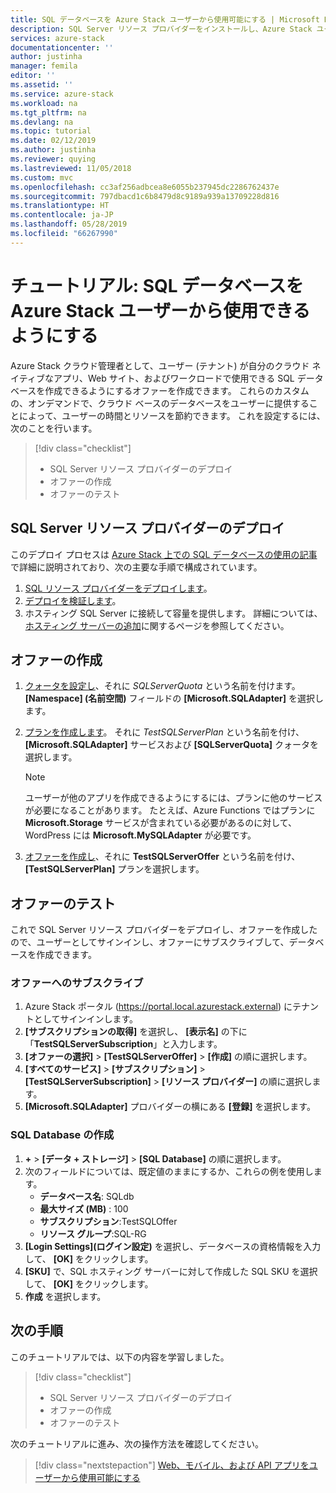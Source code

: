 ```yaml
---
title: SQL データベースを Azure Stack ユーザーから使用可能にする | Microsoft Docs
description: SQL Server リソース プロバイダーをインストールし、Azure Stack ユーザーが SQL データベースを作成できるようにするオファーを作成するためのチュートリアル。
services: azure-stack
documentationcenter: ''
author: justinha
manager: femila
editor: ''
ms.assetid: ''
ms.service: azure-stack
ms.workload: na
ms.tgt_pltfrm: na
ms.devlang: na
ms.topic: tutorial
ms.date: 02/12/2019
ms.author: justinha
ms.reviewer: quying
ms.lastreviewed: 11/05/2018
ms.custom: mvc
ms.openlocfilehash: cc3af256adbcea8e6055b237945dc2286762437e
ms.sourcegitcommit: 797dbacd1c6b8479d8c9189a939a13709228d816
ms.translationtype: HT
ms.contentlocale: ja-JP
ms.lasthandoff: 05/28/2019
ms.locfileid: "66267990"
---
```

# <a name="tutorial-make-sql-databases-available-to-your-azure-stack-users"></a>チュートリアル: SQL データベースを Azure Stack ユーザーから使用できるようにする

Azure Stack クラウド管理者として、ユーザー (テナント) が自分のクラウド ネイティブなアプリ、Web サイト、およびワークロードで使用できる SQL データベースを作成できるようにするオファーを作成できます。 これらのカスタムの、オンデマンドで、クラウド ベースのデータベースをユーザーに提供することによって、ユーザーの時間とリソースを節約できます。 これを設定するには、次のことを行います。

> [!div class="checklist"]
> * SQL Server リソース プロバイダーのデプロイ
> * オファーの作成
> * オファーのテスト

## <a name="deploy-the-sql-server-resource-provider"></a>SQL Server リソース プロバイダーのデプロイ

このデプロイ プロセスは [Azure Stack 上での SQL データベースの使用の記事](azure-stack-sql-resource-provider-deploy.md)で詳細に説明されており、次の主要な手順で構成されています。

1. [SQL リソース プロバイダーをデプロイします](azure-stack-sql-resource-provider-deploy.md)。
2. [デプロイを検証します](azure-stack-sql-resource-provider-deploy.md#verify-the-deployment-using-the-azure-stack-portal)。
3. ホスティング SQL Server に接続して容量を提供します。 詳細については、[ホスティング サーバーの追加](azure-stack-sql-resource-provider-hosting-servers.md)に関するページを参照してください。

## <a name="create-an-offer"></a>オファーの作成

1.  [クォータを設定し](azure-stack-plan-offer-quota-overview.md )、それに *SQLServerQuota* という名前を付けます。 **[Namespace] (名前空間)** フィールドの **[Microsoft.SQLAdapter]** を選択します。
2.  [プランを作成します](azure-stack-create-plan.md)。 それに *TestSQLServerPlan* という名前を付け、 **[Microsoft.SQLAdapter]** サービスおよび **[SQLServerQuota]** クォータを選択します。

    > [!NOTE]
    > ユーザーが他のアプリを作成できるようにするには、プランに他のサービスが必要になることがあります。 たとえば、Azure Functions ではプランに **Microsoft.Storage** サービスが含まれている必要があるのに対して、WordPress には **Microsoft.MySQLAdapter** が必要です。

3.  [オファーを作成し](azure-stack-create-offer.md)、それに **TestSQLServerOffer** という名前を付け、 **[TestSQLServerPlan]** プランを選択します。

## <a name="test-the-offer"></a>オファーのテスト

これで SQL Server リソース プロバイダーをデプロイし、オファーを作成したので、ユーザーとしてサインインし、オファーにサブスクライブして、データベースを作成できます。

### <a name="subscribe-to-the-offer"></a>オファーへのサブスクライブ

1. Azure Stack ポータル (https://portal.local.azurestack.external) にテナントとしてサインインします。
2. **[サブスクリプションの取得]** を選択し、 **[表示名]** の下に「**TestSQLServerSubscription**」と入力します。
3. **[オファーの選択]**  >  **[TestSQLServerOffer]**  >  **[作成]** の順に選択します。
4. **[すべてのサービス]**  >  **[サブスクリプション]**  >  **[TestSQLServerSubscription]**  >  **[リソース プロバイダー]** の順に選択します。
5. **[Microsoft.SQLAdapter]** プロバイダーの横にある **[登録]** を選択します。

### <a name="create-a-sql-database"></a>SQL Database の作成

1. **+**  >  **[データ + ストレージ]**  >  **[SQL Database]** の順に選択します。
2. 次のフィールドについては、既定値のままにするか、これらの例を使用します。
    - **データベース名**: SQLdb
    - **最大サイズ (MB)** : 100
    - **サブスクリプション**:TestSQLOffer
    - **リソース グループ**:SQL-RG
3. **[Login Settings]\(ログイン設定\)** を選択し、データベースの資格情報を入力して、 **[OK]** をクリックします。
4. **[SKU]** で、SQL ホスティング サーバーに対して作成した SQL SKU を選択して、 **[OK]** をクリックします。
5. **作成** を選択します。

## <a name="next-steps"></a>次の手順

このチュートリアルでは、以下の内容を学習しました。

> [!div class="checklist"]
> * SQL Server リソース プロバイダーのデプロイ
> * オファーの作成
> * オファーのテスト

次のチュートリアルに進み、次の操作方法を確認してください。

> [!div class="nextstepaction"]
> [Web、モバイル、および API アプリをユーザーから使用可能にする]( azure-stack-tutorial-app-service.md)